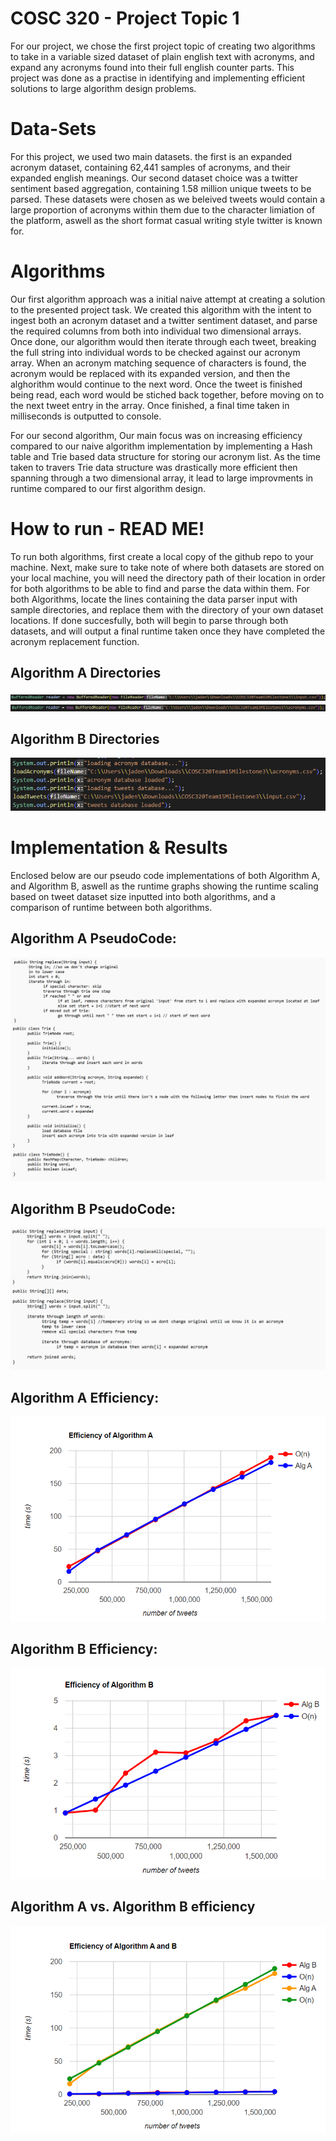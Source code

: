# COSC 320 - Project Topic 1

For our project, we chose the first project topic of creating two algorithms to take in a variable sized dataset of plain english text with acronyms, and expand any acronyms found into their full english counter parts. This project was done as a practise in identifying and implementing efficient solutions to large algorithm design problems.

# Data-Sets

For this project, we used two main datasets. the first is an expanded acronym dataset, containing 62,441 samples of acronyms, and their expanded english meanings. Our second dataset choice was a twitter sentiment based aggregation, containing 1.58 million unique tweets to be parsed. These datasets were chosen as we beleived tweets would contain a large proportion of acronyms within them due to the character limiation of the platform, aswell as the short format casual writing style twitter is known for.

# Algorithms

Our first algorithm approach was a initial naive attempt at creating a solution to the presented project task. We created this algorithm with the intent to ingest both an acronym dataset and a twitter sentiment dataset, and parse the required columns from both into individual two dimensional arrays. Once done, our algorithm would then iterate through each tweet, breaking the full string into individual words to be checked against our acronym array. When an acronym matching sequence of characters is found, the acronym would be replaced with its expanded version, and then the alghorithm would continue to the next word. Once the tweet is finished being read, each word would be stiched back together, before moving on to the next tweet entry in the array. Once finished, a final time taken in milliseconds is outputted to console.

For our second algorithm, Our main focus was on increasing efficiency compared to our naive algorithm implementation by implementing a Hash table and Trie based data structure for storing our acronym list. As the time taken to travers Trie data structure was drastically more efficient then spanning through a two dimensional array, it lead to large improvments in runtime compared to our first algorithm design.

# How to run - READ ME!

To run both algorithms, first create a local copy of the github repo to your machine. Next, make sure to take note of where both datasets are stored on your local machine, you will need the directory path of their location in order for both algorithms to be able to find and parse the data within them. For both Algorithms, locate the lines containing the data parser input with sample directories, and replace them with the directory of your own dataset locations. If done succesfully, both will begin to parse through both datasets, and will output a final runtime taken once they have completed the acronym replacement function.

## Algorithm A Directories

![Algorithm A Directory Path](photos/Algorithm-A-Directory.PNG)
![Algorithm A Directory Path](photos/Algorithm-A-Directory-2.PNG)

## Algorithm B Directories

![Algorithm B Directory Path](photos/Algorithm-B-Directory.PNG)

# Implementation & Results

Enclosed below are our pseudo code implementations of both Algorithm A, and Algorithm B, aswell as the runtime graphs showing the runtime scaling based on tweet dataset size inputted into both algorithms, and a comparison of runtime between both algorithms.

## Algorithm A PseudoCode:

![Algorithm A PseudoCode](photos/Algorithm-A.png)

## Algorithm B PseudoCode:

![Algorithm B PseudoCode](photos/Algorithm-B.png)

## Algorithm A Efficiency:

![Algorithm A Runtime](photos/Algorithm-A-Efficiency.png)

## Algorithm B Efficiency:

![Algorithm B Runtime](photos/Algorithm-B-Efficiency.png)

## Algorithm A vs. Algorithm B efficiency

![Algorithm A & B Runtime comparison](photos/Algorithm-Comparison.png)
